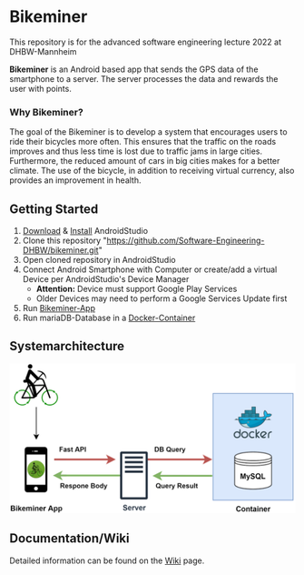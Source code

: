 # Bikeminer
This repository is for the advanced software engineering lecture 2022 at DHBW-Mannheim

**Bikeminer** is an Android based app that sends the GPS data of the smartphone to a server. The server processes the data and rewards the user with points.

### Why Bikeminer?
The goal of the Bikeminer is to develop a system that encourages users to ride their bicycles more often. This ensures that the traffic on the roads improves and thus less time is lost due to traffic jams in large cities. Furthermore, the reduced amount of cars in big cities makes for a better climate. The use of the bicycle, in addition to receiving virtual currency, also provides an improvement in health.

## Getting Started
1. [Download](https://developer.android.com/studio) & [Install](https://developer.android.com/studio/install) AndroidStudio
2. Clone this repository "https://github.com/Software-Engineering-DHBW/bikeminer.git"
3. Open cloned repository in AndroidStudio
4. Connect Android Smartphone with Computer or create/add a virtual Device per AndroidStudio's Device Manager
    - **Attention:** Device must support Google Play Services
    - Older Devices may need to perform a Google Services Update first
5. Run [Bikeminer-App](https://github.com/Software-Engineering-DHBW/bikeminer/tree/main/BikeMiner-app#readme)
6. Run mariaDB-Database in a [Docker-Container](https://github.com/Software-Engineering-DHBW/bikeminer/blob/main/api_bikeminer/README.md) 

## Systemarchitecture
![plot](./systemarchitecture_bikeminer.png)

## Documentation/Wiki
Detailed information can be found on the [Wiki](https://github.com/Software-Engineering-DHBW/bikeminer/wiki) page.
